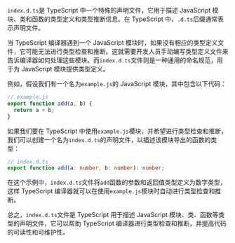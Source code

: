 `index.d.ts`是 TypeScript 中一个特殊的声明文件，它用于描述 JavaScript 模块、类和函数的类型定义和类型推断信息。在 TypeScript 中，`.d.ts`后缀通常表示声明文件。

当 TypeScript 编译器遇到一个 JavaScript 模块时，如果没有相应的类型定义文件，它可能无法进行类型检查和推断。这就需要开发人员手动编写类型定义文件来告诉编译器如何处理这些模块。而`index.d.ts`文件则是一种通用的命名规范，用于为 JavaScript 模块提供类型定义。

例如，假设我们有一个名为`example.js`的 JavaScript 模块，其中包含以下代码：

```javascript
// example.js
export function add(a, b) {
  return a + b;
}
```

如果我们要在 TypeScript 中使用`example.js`模块，并希望进行类型检查和推断，我们可以创建一个名为`index.d.ts`的声明文件，以描述该模块导出的函数的类型：

```typescript
// index.d.ts
export function add(a: number, b: number): number;
```

在这个示例中，`index.d.ts`文件将`add`函数的参数和返回值类型定义为数字类型，这样 TypeScript 编译器就可以在使用`example.js`模块时自动进行类型检查和推断。

总之，`index.d.ts`文件是 TypeScript 用于描述 JavaScript 模块、类、函数等类型的声明文件，它可以帮助 TypeScript 编译器进行类型检查和推断，并提高代码的可读性和可维护性。